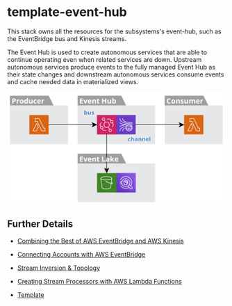 # template-event-hub

This stack owns all the resources for the subsystems's event-hub, such as the EventBridge bus and Kinesis streams.

The Event Hub is used to create autonomous services that are able to continue operating even when related services are down. Upstream autonomous services produce events to the fully managed Event Hub as their state changes and downstream autonomous services consume events and cache needed data in materialized views.

<img src="overview.png" width="700">


## Further Details
- [Combining the Best of AWS EventBridge and AWS Kinesis](https://medium.com/@jgilbert001/combining-the-best-of-aws-eventbridge-and-aws-kinesis-9b363b043ade)

- [Connecting Accounts with AWS EventBridge](https://medium.com/@jgilbert001/connecting-accounts-with-aws-event-bridge-db89b9e4b697)

- [Stream Inversion & Topology](https://medium.com/@jgilbert001/stream-inversion-topology-ad773627a435)

- [Creating Stream Processors with AWS Lambda Functions](https://medium.com/@jgilbert001/creating-stream-processors-with-aws-lambda-functions-ba1c5da233a3)

- [Template](https://github.com/jgilbert01/templates/template-event-hub)